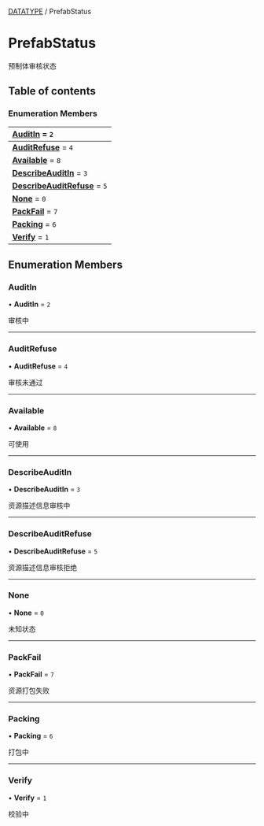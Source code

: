 [DATATYPE](../groups/Core.DATATYPE.md) / PrefabStatus

# PrefabStatus <Badge type="tip" text="Enumeration" /> <Score text="PrefabStatus" />

<span class="content-big">

预制体审核状态

</span>

## Table of contents

### Enumeration Members <Score text="Enumeration" /> 
| **[AuditIn](mw.PrefabStatus.md#auditin)** = ``2``  |
| :----- |
| **[AuditRefuse](mw.PrefabStatus.md#auditrefuse)** = ``4`` |
| **[Available](mw.PrefabStatus.md#available)** = ``8`` |
| **[DescribeAuditIn](mw.PrefabStatus.md#describeauditin)** = ``3`` |
| **[DescribeAuditRefuse](mw.PrefabStatus.md#describeauditrefuse)** = ``5`` |
| **[None](mw.PrefabStatus.md#none)** = ``0`` |
| **[PackFail](mw.PrefabStatus.md#packfail)** = ``7`` |
| **[Packing](mw.PrefabStatus.md#packing)** = ``6`` |
| **[Verify](mw.PrefabStatus.md#verify)** = ``1`` |

## Enumeration Members

### AuditIn <Score text="AuditIn" /> 

• **AuditIn** = ``2``

审核中

___

### AuditRefuse <Score text="AuditRefuse" /> 

• **AuditRefuse** = ``4``

审核未通过

___

### Available <Score text="Available" /> 

• **Available** = ``8``

可使用

___

### DescribeAuditIn <Score text="DescribeAuditIn" /> 

• **DescribeAuditIn** = ``3``

资源描述信息审核中

___

### DescribeAuditRefuse <Score text="DescribeAuditRefuse" /> 

• **DescribeAuditRefuse** = ``5``

资源描述信息审核拒绝

___

### None <Score text="None" /> 

• **None** = ``0``

未知状态

___

### PackFail <Score text="PackFail" /> 

• **PackFail** = ``7``

资源打包失败

___

### Packing <Score text="Packing" /> 

• **Packing** = ``6``

打包中

___

### Verify <Score text="Verify" /> 

• **Verify** = ``1``

校验中
